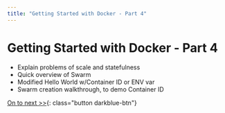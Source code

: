 ```yaml
---
title: "Getting Started with Docker - Part 4"
---
```


# Getting Started with Docker - Part 4

- Explain problems of scale and statefulness
- Quick overview of Swarm
- Modified Hello World w/Container ID or ENV var
- Swarm creation walkthrough, to demo Container ID

[On to next >>](part5.md){: class="button darkblue-btn"}
